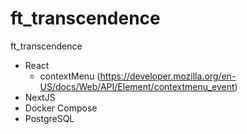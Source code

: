 # ft_transcendence

ft_transcendence

- React
  - contextMenu (https://developer.mozilla.org/en-US/docs/Web/API/Element/contextmenu_event)
- NextJS
- Docker Compose
- PostgreSQL

